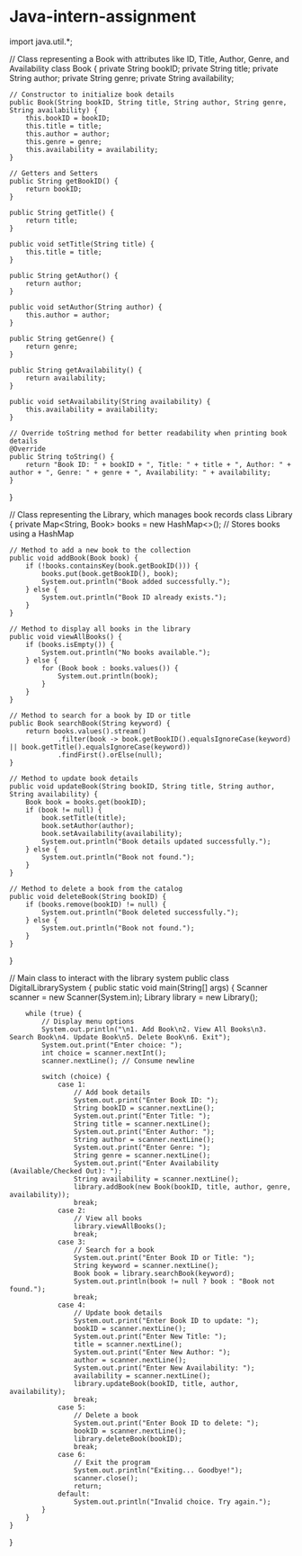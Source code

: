# Java-intern-assignment
import java.util.*;

// Class representing a Book with attributes like ID, Title, Author, Genre, and Availability
class Book {
    private String bookID;
    private String title;
    private String author;
    private String genre;
    private String availability;

    // Constructor to initialize book details
    public Book(String bookID, String title, String author, String genre, String availability) {
        this.bookID = bookID;
        this.title = title;
        this.author = author;
        this.genre = genre;
        this.availability = availability;
    }

    // Getters and Setters
    public String getBookID() {
        return bookID;
    }

    public String getTitle() {
        return title;
    }
    
    public void setTitle(String title) {
        this.title = title;
    }
    
    public String getAuthor() {
        return author;
    }
    
    public void setAuthor(String author) {
        this.author = author;
    }
    
    public String getGenre() {
        return genre;
    }

    public String getAvailability() {
        return availability;
    }

    public void setAvailability(String availability) {
        this.availability = availability;
    }

    // Override toString method for better readability when printing book details
    @Override
    public String toString() {
        return "Book ID: " + bookID + ", Title: " + title + ", Author: " + author + ", Genre: " + genre + ", Availability: " + availability;
    }
}

// Class representing the Library, which manages book records
class Library {
    private Map<String, Book> books = new HashMap<>(); // Stores books using a HashMap

    // Method to add a new book to the collection
    public void addBook(Book book) {
        if (!books.containsKey(book.getBookID())) {
            books.put(book.getBookID(), book);
            System.out.println("Book added successfully.");
        } else {
            System.out.println("Book ID already exists.");
        }
    }

    // Method to display all books in the library
    public void viewAllBooks() {
        if (books.isEmpty()) {
            System.out.println("No books available.");
        } else {
            for (Book book : books.values()) {
                System.out.println(book);
            }
        }
    }

    // Method to search for a book by ID or title
    public Book searchBook(String keyword) {
        return books.values().stream()
                .filter(book -> book.getBookID().equalsIgnoreCase(keyword) || book.getTitle().equalsIgnoreCase(keyword))
                .findFirst().orElse(null);
    }

    // Method to update book details
    public void updateBook(String bookID, String title, String author, String availability) {
        Book book = books.get(bookID);
        if (book != null) {
            book.setTitle(title);
            book.setAuthor(author);
            book.setAvailability(availability);
            System.out.println("Book details updated successfully.");
        } else {
            System.out.println("Book not found.");
        }
    }

    // Method to delete a book from the catalog
    public void deleteBook(String bookID) {
        if (books.remove(bookID) != null) {
            System.out.println("Book deleted successfully.");
        } else {
            System.out.println("Book not found.");
        }
    }
}

// Main class to interact with the library system
public class DigitalLibrarySystem {
    public static void main(String[] args) {
        Scanner scanner = new Scanner(System.in);
        Library library = new Library();
        
        while (true) {
            // Display menu options
            System.out.println("\n1. Add Book\n2. View All Books\n3. Search Book\n4. Update Book\n5. Delete Book\n6. Exit");
            System.out.print("Enter choice: ");
            int choice = scanner.nextInt();
            scanner.nextLine(); // Consume newline
            
            switch (choice) {
                case 1:
                    // Add book details
                    System.out.print("Enter Book ID: ");
                    String bookID = scanner.nextLine();
                    System.out.print("Enter Title: ");
                    String title = scanner.nextLine();
                    System.out.print("Enter Author: ");
                    String author = scanner.nextLine();
                    System.out.print("Enter Genre: ");
                    String genre = scanner.nextLine();
                    System.out.print("Enter Availability (Available/Checked Out): ");
                    String availability = scanner.nextLine();
                    library.addBook(new Book(bookID, title, author, genre, availability));
                    break;
                case 2:
                    // View all books
                    library.viewAllBooks();
                    break;
                case 3:
                    // Search for a book
                    System.out.print("Enter Book ID or Title: ");
                    String keyword = scanner.nextLine();
                    Book book = library.searchBook(keyword);
                    System.out.println(book != null ? book : "Book not found.");
                    break;
                case 4:
                    // Update book details
                    System.out.print("Enter Book ID to update: ");
                    bookID = scanner.nextLine();
                    System.out.print("Enter New Title: ");
                    title = scanner.nextLine();
                    System.out.print("Enter New Author: ");
                    author = scanner.nextLine();
                    System.out.print("Enter New Availability: ");
                    availability = scanner.nextLine();
                    library.updateBook(bookID, title, author, availability);
                    break;
                case 5:
                    // Delete a book
                    System.out.print("Enter Book ID to delete: ");
                    bookID = scanner.nextLine();
                    library.deleteBook(bookID);
                    break;
                case 6:
                    // Exit the program
                    System.out.println("Exiting... Goodbye!");
                    scanner.close();
                    return;
                default:
                    System.out.println("Invalid choice. Try again.");
            }
        }
    }
}
